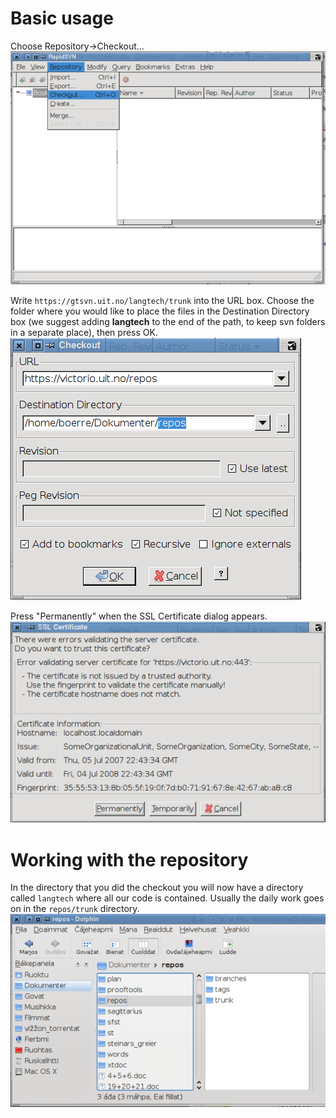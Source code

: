# Basic usage

Choose Repository-&gt;Checkout...  
![checkout menu item](images/rapidsvn2.png)

Write `https://gtsvn.uit.no/langtech/trunk` into the URL box. Choose the
folder where you would like to place the files in the Destination
Directory box (we suggest adding **langtech** to the end of the path, to
keep svn folders in a separate place), then press OK.  
![RapidSVN checkout dialog](images/rapidsvn3.png)

Press "Permanently" when the SSL Certificate dialog appears.  
![SSL Certificate dialog](images/rapidsvn4.png)

# Working with the repository

In the directory that you did the checkout you will now have a directory
called `langtech` where all our code is contained. Usually the daily
work goes on in the `repos/trunk` directory.  
![View of repos map](images/rapidsvn5.png)
